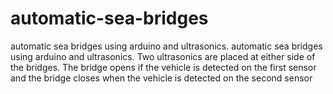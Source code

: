 # automatic-sea-bridges
automatic sea bridges using arduino and ultrasonics.
automatic sea bridges using arduino and ultrasonics. Two ultrasonics are placed at either side of the bridges. The bridge opens if the vehicle is detected on the first sensor and the bridge closes when the vehicle is detected on the second sensor
